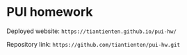 # PUI homework

Deployed website: `https://tiantienten.github.io/pui-hw/`

Repository link: `https://github.com/tiantienten/pui-hw.git`
